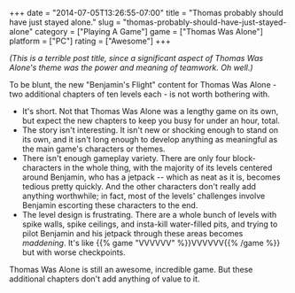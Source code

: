 +++
date = "2014-07-05T13:26:55-07:00"
title = "Thomas probably should have just stayed alone."
slug = "thomas-probably-should-have-just-stayed-alone"
category = ["Playing A Game"]
game = ["Thomas Was Alone"]
platform = ["PC"]
rating = ["Awesome"]
+++

<i>(This is a terrible post title, since a significant aspect of Thomas Was Alone's theme was the power and meaning of teamwork.  Oh well.)</i>

To be blunt, the new "Benjamin's Flight" content for Thomas Was Alone - two additional chapters of ten levels each - is not worth bothering with.

* It's short.  Not that Thomas Was Alone was a lengthy game on its own, but expect the new chapters to keep you busy for under an hour, total.
* The story isn't interesting.  It isn't new or shocking enough to stand on its own, and it isn't long enough to develop anything as meaningful as the main game's characters or themes.
* There isn't enough gameplay variety.  There are only four block-characters in the whole thing, with the majority of its levels centered around Benjamin, who has a jetpack -- which as neat as it is, becomes tedious pretty quickly.  And the other characters don't really add anything worthwhile; in fact, most of the levels' challenges involve Benjamin escorting these characters to the end.
* The level design is frustrating.  There are a whole bunch of levels with spike walls, spike ceilings, and insta-kill water-filled pits, and trying to pilot Benjamin and his jetpack through these areas becomes <i>maddening</i>.  It's like {{% game "VVVVVV" %}}VVVVVV{{% /game %}} but with worse checkpoints.

Thomas Was Alone is still an awesome, incredible game.  But these additional chapters don't add anything of value to it.
